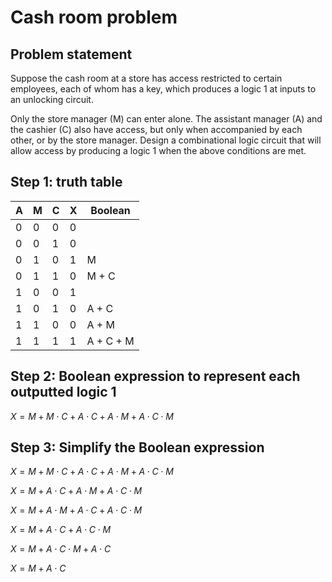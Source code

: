 # Cash room problem 

## Problem statement

Suppose the cash room at a store has access restricted to certain
employees, each of whom has a key, which produces a logic 1 at inputs to
an unlocking circuit.

Only the store manager (M) can enter alone. The assistant manager (A) and
the cashier (C) also have access, but only when accompanied by each other,
or by the store manager. Design a combinational logic circuit that will allow
access by producing a logic 1 when the above conditions are met.


## Step 1: truth table

| A | M | C | X | Boolean  |
|---|---|---|---|----------|
| 0 | 0 | 0 | 0 |          |
| 0 | 0 | 1 | 0 |          |
| 0 | 1 | 0 | 1 | M        |
| 0 | 1 | 1 | 0 | M + C    |
| 1 | 0 | 0 | 1 |          |
| 1 | 0 | 1 | 0 | A + C    |
| 1 | 1 | 0 | 0 | A + M    |
| 1 | 1 | 1 | 1 | A + C + M|

## Step 2: Boolean expression to represent each outputted logic 1

$X = M + M \cdot C + A\cdot C + A \cdot M + A \cdot C \cdot M$


## Step 3: Simplify the Boolean expression

$X = M + M \cdot C + A\cdot C + A \cdot M + A \cdot C \cdot M$


$X = M + A \cdot C + A \cdot M + A \cdot C \cdot M$

$X = M + A \cdot M + A \cdot C + A \cdot C \cdot M$

$X = M + A \cdot C + A \cdot C \cdot M$

$X = M + A \cdot C \cdot M + A \cdot C$

$X = M + A \cdot C$
